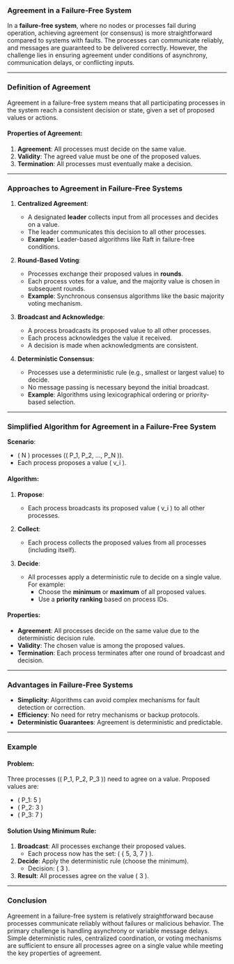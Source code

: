 ### **Agreement in a Failure-Free System**

In a **failure-free system**, where no nodes or processes fail during operation, achieving agreement (or consensus) is more straightforward compared to systems with faults. The processes can communicate reliably, and messages are guaranteed to be delivered correctly. However, the challenge lies in ensuring agreement under conditions of asynchrony, communication delays, or conflicting inputs.

---

### **Definition of Agreement**

Agreement in a failure-free system means that all participating processes in the system reach a consistent decision or state, given a set of proposed values or actions.

#### **Properties of Agreement**:
1. **Agreement**: All processes must decide on the same value.
2. **Validity**: The agreed value must be one of the proposed values.
3. **Termination**: All processes must eventually make a decision.

---

### **Approaches to Agreement in Failure-Free Systems**

1. **Centralized Agreement**:
   - A designated **leader** collects input from all processes and decides on a value.
   - The leader communicates this decision to all other processes.
   - **Example**: Leader-based algorithms like Raft in failure-free conditions.

2. **Round-Based Voting**:
   - Processes exchange their proposed values in **rounds**.
   - Each process votes for a value, and the majority value is chosen in subsequent rounds.
   - **Example**: Synchronous consensus algorithms like the basic majority voting mechanism.

3. **Broadcast and Acknowledge**:
   - A process broadcasts its proposed value to all other processes.
   - Each process acknowledges the value it received.
   - A decision is made when acknowledgments are consistent.

4. **Deterministic Consensus**:
   - Processes use a deterministic rule (e.g., smallest or largest value) to decide.
   - No message passing is necessary beyond the initial broadcast.
   - **Example**: Algorithms using lexicographical ordering or priority-based selection.

---

### **Simplified Algorithm for Agreement in a Failure-Free System**

**Scenario**: 
- \( N \) processes (\( P_1, P_2, ..., P_N \)).
- Each process proposes a value \( v_i \).

#### Algorithm:
1. **Propose**:
   - Each process broadcasts its proposed value \( v_i \) to all other processes.

2. **Collect**:
   - Each process collects the proposed values from all processes (including itself).

3. **Decide**:
   - All processes apply a deterministic rule to decide on a single value. For example:
     - Choose the **minimum** or **maximum** of all proposed values.
     - Use a **priority ranking** based on process IDs.

#### Properties:
- **Agreement**: All processes decide on the same value due to the deterministic decision rule.
- **Validity**: The chosen value is among the proposed values.
- **Termination**: Each process terminates after one round of broadcast and decision.

---

### **Advantages in Failure-Free Systems**

- **Simplicity**: Algorithms can avoid complex mechanisms for fault detection or correction.
- **Efficiency**: No need for retry mechanisms or backup protocols.
- **Deterministic Guarantees**: Agreement is deterministic and predictable.

---

### **Example**

#### **Problem**:
Three processes (\( P_1, P_2, P_3 \)) need to agree on a value. Proposed values are:
- \( P_1: 5 \)
- \( P_2: 3 \)
- \( P_3: 7 \)

#### **Solution Using Minimum Rule**:
1. **Broadcast**: All processes exchange their proposed values.
   - Each process now has the set: \( \{ 5, 3, 7 \} \).
2. **Decide**: Apply the deterministic rule (choose the minimum).
   - Decision: \( 3 \).
3. **Result**: All processes agree on the value \( 3 \).

---

### **Conclusion**

Agreement in a failure-free system is relatively straightforward because processes communicate reliably without failures or malicious behavior. The primary challenge is handling asynchrony or variable message delays. Simple deterministic rules, centralized coordination, or voting mechanisms are sufficient to ensure all processes agree on a single value while meeting the key properties of agreement.
